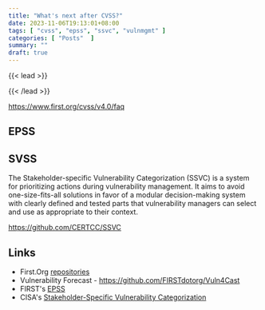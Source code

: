 ```yaml
---
title: "What's next after CVSS?"
date: 2023-11-06T19:13:01+08:00
tags: [ "cvss", "epss", "ssvc", "vulnmgmt" ]
categories: [ "Posts"  ]
summary: ""
draft: true
---
```

{{< lead >}}

{{< /lead >}}

https://www.first.org/cvss/v4.0/faq

## EPSS

## SVSS

The Stakeholder-specific Vulnerability Categorization (SSVC) is a system for prioritizing actions during vulnerability management. 
It aims to avoid one-size-fits-all solutions in favor of a modular decision-making system with clearly defined and tested parts that vulnerability managers can select and use as appropriate to their context.

https://github.com/CERTCC/SSVC

## Links

 - First.Org [repositories](https://github.com/orgs/FIRSTdotorg/repositories)
 - Vulnerability Forecast - https://github.com/FIRSTdotorg/Vuln4Cast
 - FIRST's [EPSS](https://www.first.org/epss/)
 - CISA's [Stakeholder-Specific Vulnerability Categorization](https://www.cisa.gov/stakeholder-specific-vulnerability-categorization-ssvc)
